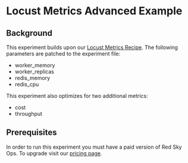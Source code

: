 # Locust Metrics Advanced Example

## Background
This experiment builds upon our [Locust Metrics Recipe](https://github.com/redskyops/redskyops-recipes/tree/master/locust-metrics). The following parameters are patched to the experiment file:
* worker_memory
* worker_replicas
* redis_memory
* redis_cpu

This experiment also optimizes for two additional metrics:
* cost
* throughput

## Prerequisites
In order to run this experiment you must have a paid version of Red Sky Ops. To upgrade visit our [pricing page](https://www.carbonrelay.com/pricing/).
